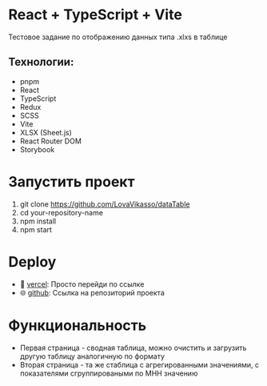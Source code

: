 # React + TypeScript + Vite

Тестовое задание по отображению данных типа .xlxs в таблице

## Технологии:
 - pnpm
 - React
 - TypeScript
 - Redux
 - SCSS
 - Vite
 - XLSX (Sheet.js)
 - React Router DOM
 - Storybook

# Запустить проект 
1. git clone https://github.com/LovaVikasso/dataTable
2. cd your-repository-name
3. npm install
4. npm start

# Deploy
- 🚀 [vercel](https://data-table-test.vercel.app/): Просто перейди по ссылке
- 🌐 [github](https://github.com/LovaVikasso/dataTable): Ссылка на репозиторий проекта

# Функциональность
- Первая страница - сводная таблица, можно очистить и загрузить другую таблицу аналогичную по формату 
- Вторая страница - та же стаблица с агрегированными значениями, с показателями сгруппироваными по МНН значению
